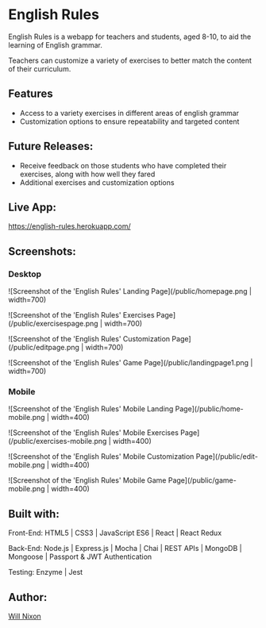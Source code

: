 English Rules
=================
English Rules is a webapp for teachers and students, aged 8-10, to aid the learning of English grammar.

Teachers can customize a variety of exercises to better match the content of their curriculum.



Features
--------

* Access to a variety exercises in different areas of english grammar
* Customization options to ensure repeatability and targeted content



Future Releases:
---------------

* Receive feedback on those students who have completed their exercises, along with how well they fared
* Additional exercises and customization options



Live App:
---------

https://english-rules.herokuapp.com/



Screenshots:
-----------

### Desktop
![Screenshot of the 'English Rules' Landing Page](/public/homepage.png | width=700)

![Screenshot of the 'English Rules' Exercises Page](/public/exercisespage.png | width=700)

![Screenshot of the 'English Rules' Customization Page](/public/editpage.png | width=700)

![Screenshot of the 'English Rules' Game Page](/public/landingpage1.png | width=700)


### Mobile
![Screenshot of the 'English Rules' Mobile Landing Page](/public/home-mobile.png | width=400)

![Screenshot of the 'English Rules' Mobile Exercises Page](/public/exercises-mobile.png | width=400)

![Screenshot of the 'English Rules' Mobile Customization Page](/public/edit-mobile.png | width=400)

![Screenshot of the 'English Rules' Mobile Game Page](/public/game-mobile.png | width=400)



Built with:
-----------

Front-End: HTML5 | CSS3 | JavaScript ES6 | React | React Redux

Back-End: Node.js | Express.js | Mocha | Chai | REST APIs | MongoDB | Mongoose | Passport & JWT Authentication

Testing: Enzyme | Jest



Author:
------

[Will Nixon](https://www.willnixon.tech)
